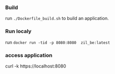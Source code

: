 ### Build
run `./Dockerfile_build.sh` to build an application.

### Run localy
run `docker run -tid -p 8080:8080  zil_be:latest`

### access application
curl -k https://localhost:8080
